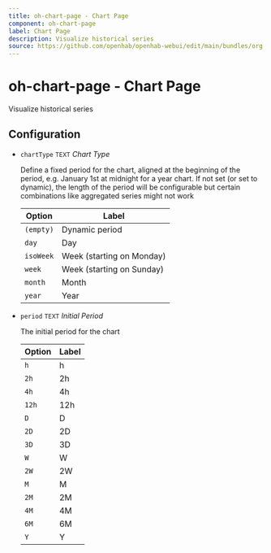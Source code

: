 ```yaml
---
title: oh-chart-page - Chart Page
component: oh-chart-page
label: Chart Page
description: Visualize historical series
source: https://github.com/openhab/openhab-webui/edit/main/bundles/org.openhab.ui/doc/components/oh-chart-page.md
---
```


# oh-chart-page - Chart Page

<!-- GENERATED componentDescription -->
Visualize historical series
<!-- GENERATED /componentDescription -->

## Configuration

<!-- GENERATED props -->

- `chartType` <small>TEXT</small> _Chart Type_

  Define a fixed period for the chart, aligned at the beginning of the period, e.g. January 1st at midnight for a year chart. If not set (or set to dynamic), the length of the period will be configurable but certain combinations like aggregated series might not work

  | Option | Label |
  |--------|-------|
  | `(empty)` | Dynamic period |
  | `day` | Day |
  | `isoWeek` | Week (starting on Monday) |
  | `week` | Week (starting on Sunday) |
  | `month` | Month |
  | `year` | Year |


- `period` <small>TEXT</small> _Initial Period_

  The initial period for the chart

  | Option | Label |
  |--------|-------|
  | `h` | h |
  | `2h` | 2h |
  | `4h` | 4h |
  | `12h` | 12h |
  | `D` | D |
  | `2D` | 2D |
  | `3D` | 3D |
  | `W` | W |
  | `2W` | 2W |
  | `M` | M |
  | `2M` | 2M |
  | `4M` | 4M |
  | `6M` | 6M |
  | `Y` | Y |


<!-- GENERATED /props -->
